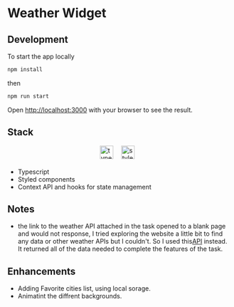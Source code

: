 # Weather Widget

## Development

To start the app locally 

```bash
npm install 
```

then

```bash
npm run start
```

Open [http://localhost:3000](http://localhost:3000) with your browser to see the result.

## Stack

<div style="display:flex; width:100%; justify-content: center ; gap: 8px; margin-bottom: 20px; ">
<img src="./.media/Typescript.svg.png" alt="typescript-logo" width="30" height="30" style="; margin-inline-end:10px"/>
<img src="./.media/styled.png" alt="styled-components-logo" width="30" height="30" style="; margin-inline-end:10px"/>
</div>

- Typescript
- Styled components
- Context API and hooks for state management

## Notes

- the link to the weather API attached in the task opened to a blank page and would not response, I tried exploring the website a little bit to find any data or other weather APIs but I couldn't. So I used this[API](https://openweathermap.org/current) instead. It returned all of the data needed to complete the features of the task.

## Enhancements

- Adding Favorite cities list, using local sorage.
- Animatint the diffrent backgrounds.

